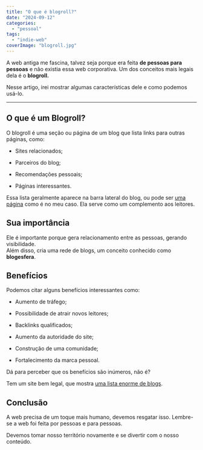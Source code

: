 ```yaml
---
title: "O que é blogroll?"
date: "2024-09-12"
categories: 
  - "pessoal"
tags: 
  - "indie-web"
coverImage: "blogroll.jpg"
---
```


A web antiga me fascina, talvez seja porque era feita **de pessoas para pessoas** e não existia essa web corporativa. Um dos conceitos mais legais dela é o **blogroll.**  
  
Nesse artigo, irei mostrar algumas características dele e como podemos usá-lo.

* * *

## O que é um Blogroll?

O blogroll é uma seção ou página de um blog que lista links para outras páginas, como:

- Sites relacionados;

- Parceiros do blog;

- Recomendações pessoais;

- Páginas interessantes.

Essa lista geralmente aparece na barra lateral do blog, ou pode ser [uma página](https://brunopulis.com/blogroll/) como é no meu caso. Ela serve como um complemento aos leitores.

## Sua importância

Ele é importante porque gera relacionamento entre as pessoas, gerando visibilidade.  
Além disso, cria uma rede de blogs, um conceito conhecido como **blogesfera**.

## Benefícios

Podemos citar alguns benefícios interessantes como:

- Aumento de tráfego;

- Possibilidade de atrair novos leitores;

- Backlinks qualificados;

- Aumento da autoridade do site;

- Construção de uma comunidade;

- Fortalecimento da marca pessoal.

Dá para perceber que os benefícios são inúmeros, não é?

Tem um site bem legal, que mostra [uma lista enorme de blogs](https://blogroll.org/).

## Conclusão

A web precisa de um toque mais humano, devemos resgatar isso. Lembre-se a web foi feita por pessoas e para pessoas.

Devemos tomar nosso território novamente e se divertir com o nosso conteúdo.
